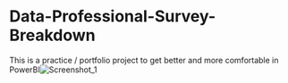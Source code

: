 # Data-Professional-Survey-Breakdown

This is a practice / portfolio project to get better and more comfortable in PowerBI![Screenshot_1](https://user-images.githubusercontent.com/43793683/223732035-3bef0423-ca83-4d0d-9350-bc82817b9f32.png)
